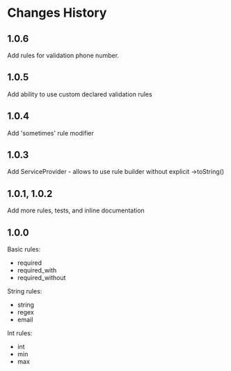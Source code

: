 # Changes History

1.0.6
-----
Add rules for validation phone number.

1.0.5
-----
Add ability to use custom declared validation rules 

1.0.4
-----
Add 'sometimes' rule modifier 

1.0.3
-----
Add ServiceProvider - allows to use rule builder without explicit ->toString()

1.0.1, 1.0.2
-----
Add more rules, tests, and inline documentation

1.0.0
-----
Basic rules:
- required
- required_with
- required_without

String rules:
- string
- regex
- email

Int rules:
- int
- min
- max
